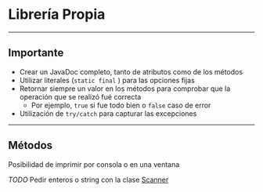 # Librería Propia

---

## Importante

- Crear un JavaDoc completo, tanto de atributos como de los métodos
- Utilizar literales (```static final``` ) para las opciones fijas
- Retornar siempre un valor en los métodos para comprobar que la operación que se realizó fué correcta
  - Por ejemplo, ```true``` si fue todo bien o ```false``` caso de error
- Utilización de ```try/catch``` para capturar las excepciones
---
## Métodos 
Posibilidad de imprimir por consola o en una ventana

*TODO* Pedir enteros o string con la clase [Scanner](https://docs.oracle.com/javase/8/docs/api/java/util/Scanner.html)